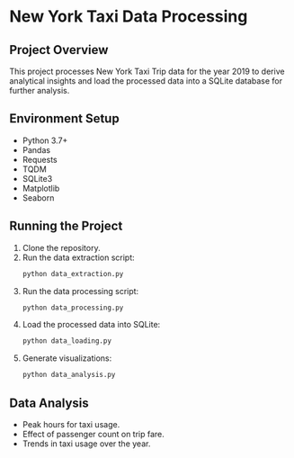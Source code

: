 # New York Taxi Data Processing

## Project Overview
This project processes New York Taxi Trip data for the year 2019 to derive analytical insights and load the processed data into a SQLite database for further analysis.

## Environment Setup
- Python 3.7+
- Pandas
- Requests
- TQDM
- SQLite3
- Matplotlib
- Seaborn

## Running the Project
1. Clone the repository.
2. Run the data extraction script:
    ```bash
    python data_extraction.py
    ```
3. Run the data processing script:
    ```bash
    python data_processing.py
    ```
4. Load the processed data into SQLite:
    ```bash
    python data_loading.py
    ```
5. Generate visualizations:
    ```bash
    python data_analysis.py
    ```

## Data Analysis
- Peak hours for taxi usage.
- Effect of passenger count on trip fare.
- Trends in taxi usage over the year.
